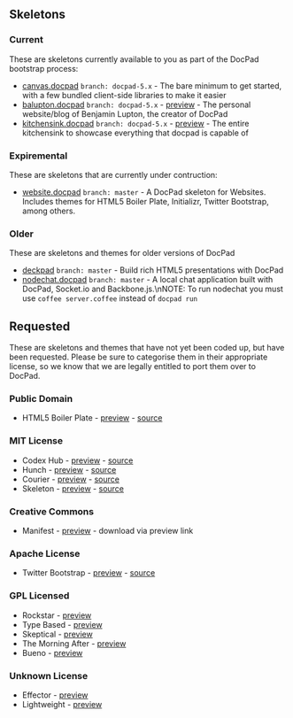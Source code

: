 ## Skeletons

### Current

These are skeletons currently available to you as part of the DocPad bootstrap process:

- [canvas.docpad](https://github.com/bevry/canvas.docpad) `branch: docpad-5.x` - The bare minimum to get started, with a few bundled client-side libraries to make it easier
- [balupton.docpad](https://github.com/balupton/balupton.docpad) `branch: docpad-5.x` - [preview](http://balupton.com/) - The personal website/blog of Benjamin Lupton, the creator of DocPad
- [kitchensink.docpad](https://github.com/bevry/kitchensink.docpad) `branch: docpad-5.x` - [preview](http://docpad-kitchensink.herokuapp.com) - The entire kitchensink to showcase everything that docpad is capable of


### Expiremental

These are skeletons that are currently under contruction:

- [website.docpad](https://github.com/bevry/website.docpad) `branch: master` - A DocPad skeleton for Websites. Includes themes for HTML5 Boiler Plate, Initializr, Twitter Bootstrap, among others.

### Older

These are skeletons and themes for older versions of DocPad

- [deckpad](https://github.com/calvinmetcalf/deckpad) `branch: master` - Build rich HTML5 presentations with DocPad
- [nodechat.docpad](https://github.com/balupton/nodechat.docpad) `branch: master` - A local chat application built with DocPad, Socket.io and Backbone.js.\nNOTE: To run nodechat you must use `coffee server.coffee` instead of `docpad run`




## Requested

These are skeletons and themes that have not yet been coded up, but have been requested. Please be sure to categorise them in their appropriate license, so we know that we are legally entitled to port them over to DocPad.


### Public Domain
- HTML5 Boiler Plate - [preview](http://html5boilerplate.com/) - [source](https://github.com/h5bp/html5-boilerplate)

### MIT License
- Codex Hub - [preview](http://alogicalparadox.com/codex-hub/) - [source](https://github.com/logicalparadox/codex-hub)
- Hunch - [preview](http://rsms.me/) - [source](https://github.com/rsms/tumblr-theme-hunch)
- Courier - [preview](http://couriertheme.tumblr.com/) - [source](https://github.com/davidyeiser/courier)
- Skeleton - [preview](http://www.getskeleton.com/) - [source](https://github.com/dhgamache/Skeleton)

### Creative Commons
- Manifest - [preview](http://themes.jimbarraud.com/manifest/) - download via preview link

### Apache License
- Twitter Bootstrap - [preview](http://twitter.github.com/bootstrap/) - [source](https://github.com/twitter/bootstrap/)

### GPL Licensed
- Rockstar - [preview](http://www.woothemes.com/2009/09/rockstar/)
- Type Based - [preview](http://www.woothemes.com/2008/11/typebased/)
- Skeptical - [preview](http://www.woothemes.com/2010/09/skeptical/)
- The Morning After - [preview](http://www.woothemes.com/2010/06/themorningafter/)
- Bueno - [preview](http://www.woothemes.com/2009/11/bueno/)

### Unknown License
- Effector - [preview](http://effectortheme.tumblr.com/)
- Lightweight - [preview](http://www.tumblr.com/theme/10820)